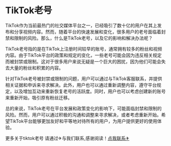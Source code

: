 # TikTok老号

TikTok作为当前最热门的社交媒体平台之一，已经吸引了数十亿的用户在其上发布和分享视频内容。然而，随着平台的快速发展和变化，很多用户的老号面临着封禁和限制的风险。那么，什么是TikTok老号，以及它的影响和解决办法呢？

TikTok老号指的是在TikTok上注册时间较早的账号，通常拥有较多的粉丝和视频内容。由于TikTok平台的政策和规定的变化，一些老号可能会因为违反相关规定而被封禁或限制。这对于很多用户来说无疑是一个巨大的困扰，因为他们可能会失去大量的粉丝和积累的内容。

针对TikTok老号被封禁或限制的问题，用户可以通过与TikTok客服联系，并提供相关证据和申诉来寻求解决。此外，用户也可以通过重新调整内容，遵守平台规定，以及增加互动来重新恢复老号的活跃度。同时，用户也可以考虑创建新的账号来重新开始，吸引原有粉丝迁移。

总的来说，TikTok老号在平台发展和政策变化的影响下，可能面临封禁和限制的风险。然而，用户可以通过积极的沟通和调整来寻求解决，或者考虑重新开始。希望TikTok平台能够更加友好和平等地对待所有的用户，为用户提供更好的使用体验。

更多关于tiktok老号 请通过✈与我们联系,感谢阅读！[点我联系✈](https://www.G208.com)